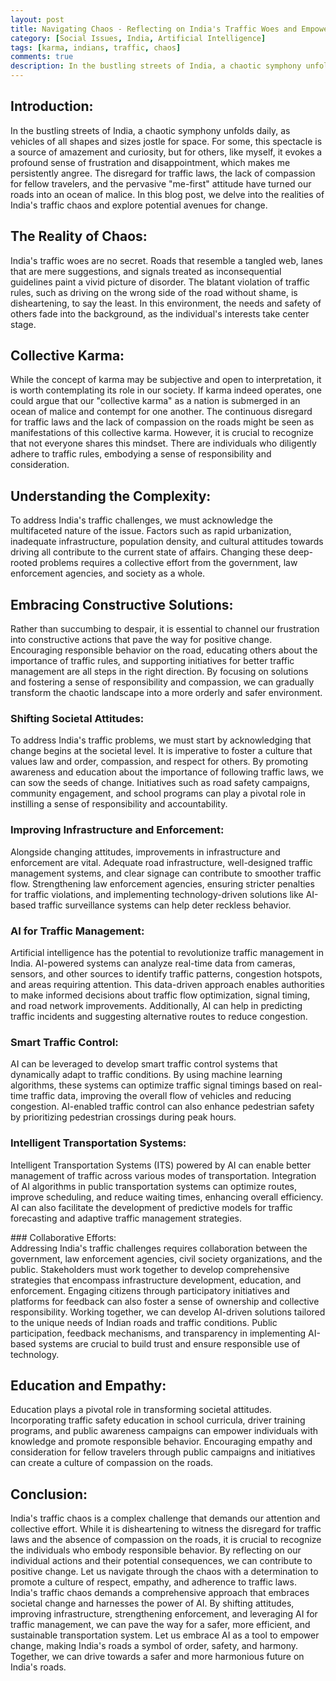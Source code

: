 ```yaml
---
layout: post
title: Navigating Chaos - Reflecting on India's Traffic Woes and Empowering Change on India's Road with AI
category: [Social Issues, India, Artificial Intelligence]
tags: [karma, indians, traffic, chaos]
comments: true
description: In the bustling streets of India, a chaotic symphony unfolds daily, as vehicles of all shapes and sizes jostle for space. For some, this spectacle is a source of amazement and curiosity, but for others, like myself, it evokes a profound sense of frustration and disappointment, which makes me persistently angry. The disregard for traffic laws, the lack of compassion for fellow travelers, and the pervasive "me-first" attitude have turned our roads into an ocean of malice. In this blog post, we delve into the realities of India's traffic chaos and explore potential avenues for change including use of Artificial Intelligence (AI).
---
```



## Introduction:
In the bustling streets of India, a chaotic symphony unfolds daily, as vehicles of all shapes and sizes jostle for space. For some, this spectacle is a source of amazement and curiosity, but for others, like myself, it evokes a profound sense of frustration and disappointment, which makes me persistently angree. The disregard for traffic laws, the lack of compassion for fellow travelers, and the pervasive "me-first" attitude have turned our roads into an ocean of malice. In this blog post, we delve into the realities of India's traffic chaos and explore potential avenues for change.

## The Reality of Chaos:  
India's traffic woes are no secret. Roads that resemble a tangled web, lanes that are mere suggestions, and signals treated as inconsequential guidelines paint a vivid picture of disorder. The blatant violation of traffic rules, such as driving on the wrong side of the road without shame, is disheartening, to say the least. In this environment, the needs and safety of others fade into the background, as the individual's interests take center stage.

## Collective Karma:
While the concept of karma may be subjective and open to interpretation, it is worth contemplating its role in our society. If karma indeed operates, one could argue that our "collective karma" as a nation is submerged in an ocean of malice and contempt for one another. The continuous disregard for traffic laws and the lack of compassion on the roads might be seen as manifestations of this collective karma. However, it is crucial to recognize that not everyone shares this mindset. There are individuals who diligently adhere to traffic rules, embodying a sense of responsibility and consideration.

## Understanding the Complexity:
To address India's traffic challenges, we must acknowledge the multifaceted nature of the issue. Factors such as rapid urbanization, inadequate infrastructure, population density, and cultural attitudes towards driving all contribute to the current state of affairs. Changing these deep-rooted problems requires a collective effort from the government, law enforcement agencies, and society as a whole.

## Embracing Constructive Solutions:
Rather than succumbing to despair, it is essential to channel our frustration into constructive actions that pave the way for positive change. Encouraging responsible behavior on the road, educating others about the importance of traffic rules, and supporting initiatives for better traffic management are all steps in the right direction. By focusing on solutions and fostering a sense of responsibility and compassion, we can gradually transform the chaotic landscape into a more orderly and safer environment.

### Shifting Societal Attitudes: 
To address India's traffic problems, we must start by acknowledging that change begins at the societal level. It is imperative to foster a culture that values law and order, compassion, and respect for others. By promoting awareness and education about the importance of following traffic laws, we can sow the seeds of change. Initiatives such as road safety campaigns, community engagement, and school programs can play a pivotal role in instilling a sense of responsibility and accountability.

### Improving Infrastructure and Enforcement:  
Alongside changing attitudes, improvements in infrastructure and enforcement are vital. Adequate road infrastructure, well-designed traffic management systems, and clear signage can contribute to smoother traffic flow. Strengthening law enforcement agencies, ensuring stricter penalties for traffic violations, and implementing technology-driven solutions like AI-based traffic surveillance systems can help deter reckless behavior.

### AI for Traffic Management:  
Artificial intelligence has the potential to revolutionize traffic management in India. AI-powered systems can analyze real-time data from cameras, sensors, and other sources to identify traffic patterns, congestion hotspots, and areas requiring attention. This data-driven approach enables authorities to make informed decisions about traffic flow optimization, signal timing, and road network improvements. Additionally, AI can help in predicting traffic incidents and suggesting alternative routes to reduce congestion.

### Smart Traffic Control:  
AI can be leveraged to develop smart traffic control systems that dynamically adapt to traffic conditions. By using machine learning algorithms, these systems can optimize traffic signal timings based on real-time traffic data, improving the overall flow of vehicles and reducing congestion. AI-enabled traffic control can also enhance pedestrian safety by prioritizing pedestrian crossings during peak hours.

### Intelligent Transportation Systems:  
Intelligent Transportation Systems (ITS) powered by AI can enable better management of traffic across various modes of transportation. Integration of AI algorithms in public transportation systems can optimize routes, improve scheduling, and reduce waiting times, enhancing overall efficiency. AI can also facilitate the development of predictive models for traffic forecasting and adaptive traffic management strategies.

### Collaborative Efforts:  
Addressing India's traffic challenges requires collaboration between the government, law enforcement agencies, civil society organizations, and the public. Stakeholders must work together to develop comprehensive strategies that encompass infrastructure development, education, and enforcement. Engaging citizens through participatory initiatives and platforms for feedback can also foster a sense of ownership and collective responsibility. Working together, we can develop AI-driven solutions tailored to the unique needs of Indian roads and traffic conditions. Public participation, feedback mechanisms, and transparency in implementing AI-based systems are crucial to build trust and ensure responsible use of technology.

## Education and Empathy:
Education plays a pivotal role in transforming societal attitudes. Incorporating traffic safety education in school curricula, driver training programs, and public awareness campaigns can empower individuals with knowledge and promote responsible behavior. Encouraging empathy and consideration for fellow travelers through public campaigns and initiatives can create a culture of compassion on the roads.

## Conclusion:
India's traffic chaos is a complex challenge that demands our attention and collective effort. While it is disheartening to witness the disregard for traffic laws and the absence of compassion on the roads, it is crucial to recognize the individuals who embody responsible behavior. By reflecting on our individual actions and their potential consequences, we can contribute to positive change. Let us navigate through the chaos with a determination to promote a culture of respect, empathy, and adherence to traffic laws. India's traffic chaos demands a comprehensive approach that embraces societal change and harnesses the power of AI. By shifting attitudes, improving infrastructure, strengthening enforcement, and leveraging AI for traffic management, we can pave the way for a safer, more efficient, and sustainable transportation system. Let us embrace AI as a tool to empower change, making India's roads a symbol of order, safety, and harmony. Together, we can drive towards a safer and more harmonious future on India's roads.